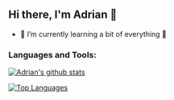 ## Hi there, I'm Adrian 👋

* 🌱 I’m currently learning a bit of everything 🤣

### Languages and Tools:

[![Adrian's github stats](https://github-readme-stats.vercel.app/api?username=raven4ever&show_icons=true&hide_border=true)](https://github.com/anuraghazra/github-readme-stats)

[![Top Languages](https://github-readme-stats.vercel.app/api/top-langs/?username=raven4ever&show_icons=true&hide_border=true)](https://github.com/anuraghazra/github-readme-stats)
